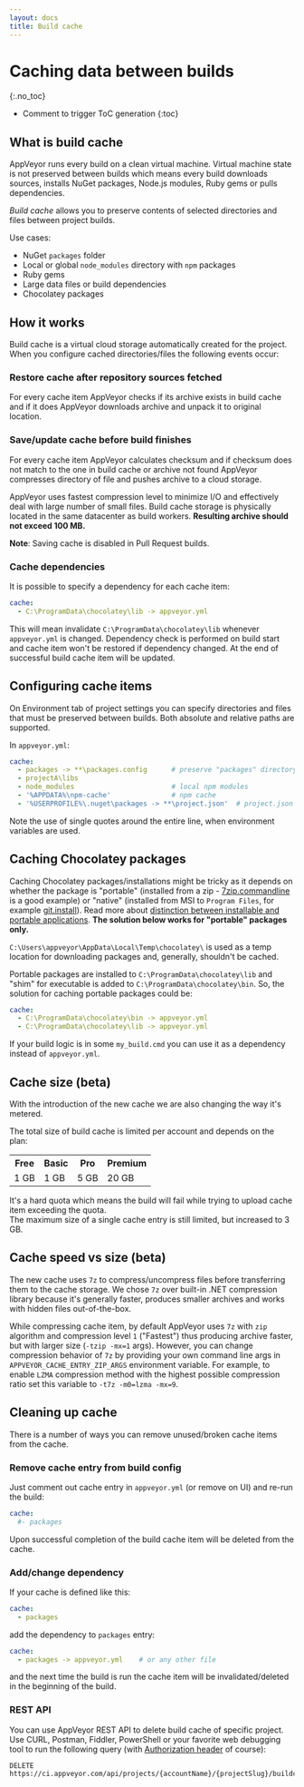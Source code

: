 ```yaml
---
layout: docs
title: Build cache
---
```


<!-- markdownlint-disable MD022 MD032 -->
# Caching data between builds
{:.no_toc}

* Comment to trigger ToC generation
{:toc}
<!-- markdownlint-enable MD022 MD032 -->

## What is build cache

AppVeyor runs every build on a clean virtual machine. Virtual machine state is not preserved between builds which means every build downloads sources,
installs NuGet packages, Node.js modules, Ruby gems or pulls dependencies.

*Build cache* allows you to preserve contents of selected directories and files between project builds.

Use cases:

* NuGet `packages` folder
* Local or global `node_modules` directory with `npm` packages
* Ruby gems
* Large data files or build dependencies
* Chocolatey packages


## How it works

Build cache is a virtual cloud storage automatically created for the project. When you configure cached directories/files the following events occur:


### Restore cache after repository sources fetched

For every cache item AppVeyor checks if its archive exists in build cache and if it does AppVeyor downloads archive and unpack it to original location.


### Save/update cache before build finishes

For every cache item AppVeyor calculates checksum and if checksum does not match to the one in build cache or archive not found AppVeyor compresses directory of file and pushes archive to a cloud storage.

AppVeyor uses fastest compression level to minimize I/O and effectively deal with large number of small files. Build cache storage is physically located in the same datacenter as build workers. **Resulting archive should not exceed 100 MB.**

**Note**: Saving cache is disabled in Pull Request builds.


### Cache dependencies

It is possible to specify a dependency for each cache item:

```yaml
cache:
  - C:\ProgramData\chocolatey\lib -> appveyor.yml
```

This will mean invalidate `C:\ProgramData\chocolatey\lib` whenever `appveyor.yml` is changed. Dependency check is performed on build start and cache item won't be restored if dependency changed. At the end of successful build cache item will be updated.


## Configuring cache items

On Environment tab of project settings you can specify directories and files that must be preserved between builds. Both absolute and relative paths are supported.

In `appveyor.yml`:

```yaml
cache:
  - packages -> **\packages.config      # preserve "packages" directory in the root of build folder but will reset it if packages.config is modified
  - projectA\libs
  - node_modules                        # local npm modules
  - '%APPDATA%\npm-cache'               # npm cache
  - '%USERPROFILE%\.nuget\packages -> **\project.json'  # project.json cache
```

Note the use of single quotes around the entire line, when environment variables are used.

## Caching Chocolatey packages

Caching Chocolatey packages/installations might be tricky as it depends on whether the package is "portable" (installed from a zip - [7zip.commandline](https://chocolatey.org/packages/7zip.commandline) is a good example) or "native" (installed from MSI to `Program Files`, for example [git.install](https://chocolatey.org/packages/git.install)). Read more about [distinction between installable and portable applications](https://github.com/chocolatey/choco/wiki/ChocolateyFAQs#what-distinction-does-chocolatey-make-between-an-installable-and-a-portable-application). **The solution below works for "portable" packages only.**

`C:\Users\appveyor\AppData\Local\Temp\chocolatey\` is used as a temp location for downloading packages and, generally, shouldn't be cached.

Portable packages are installed to `C:\ProgramData\chocolatey\lib` and "shim" for executable is added to `C:\ProgramData\chocolatey\bin`. So, the solution for caching portable packages could be:

```yaml
cache:
  - C:\ProgramData\chocolatey\bin -> appveyor.yml
  - C:\ProgramData\chocolatey\lib -> appveyor.yml
```

If your build logic is in some `my_build.cmd` you can use it as a dependency instead of `appveyor.yml`.


## Cache size (beta)

With the introduction of the new cache we are also changing the way it's metered.

The total size of build cache is limited per account and depends on the plan:

<table class="centered">
<tr>
    <th>Free</th>
    <th>Basic</th>
    <th>Pro</th>
    <th>Premium</th>
</tr>
<tr>
    <td>1 GB</td>
    <td>1 GB</td>
    <td>5 GB</td>
    <td>20 GB</td>
</tr>
</table>

It's a hard quota which means the build will fail while trying to upload cache item exceeding the quota.<br>
The maximum size of a single cache entry is still limited, but increased to 3 GB.


## Cache speed vs size (beta)

The new cache uses `7z` to compress/uncompress files before transferring them to the cache storage.
We chose `7z` over built-in .NET compression library because it's generally faster, produces smaller archives and works with hidden files out-of-the-box.

While compressing cache item, by default AppVeyor uses `7z` with `zip` algorithm and compression level `1` ("Fastest") thus producing archive faster, but with larger size (`-tzip -mx=1` args).
However, you can change compression behavior of `7z` by providing your own command line args in `APPVEYOR_CACHE_ENTRY_ZIP_ARGS` environment variable.
For example, to enable `LZMA` compression method with the highest possible compression ratio set this variable to `-t7z -m0=lzma -mx=9`.

## Cleaning up cache

There is a number of ways you can remove unused/broken cache items from the cache.

### Remove cache entry from build config

Just comment out cache entry in `appveyor.yml` (or remove on UI) and re-run the build:

```yaml
cache:
  #- packages
```

Upon successful completion of the build cache item will be deleted from the cache.

### Add/change dependency

If your cache is defined like this:

```yaml
cache:
  - packages
```

add the dependency to `packages` entry:

```yaml
cache:
  - packages -> appveyor.yml    # or any other file
```

and the next time the build is run the cache item will be invalidated/deleted in the beginning of the build.

### REST API

You can use AppVeyor REST API to delete build cache of specific project.
Use CURL, Postman, Fiddler, PowerShell or your favorite web debugging tool to run the following query
(with [Authorization header](/docs/api/#authentication) of course):

    DELETE https://ci.appveyor.com/api/projects/{accountName}/{projectSlug}/buildcache

